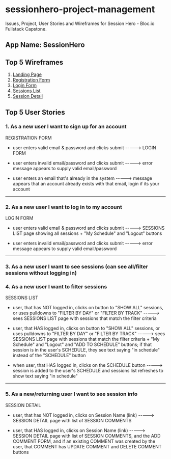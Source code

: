 # sessionhero-project-management

Issues, Project, User Stories and Wireframes for Session Hero - Bloc.io Fullstack Capstone.

## App Name: SessionHero

## Top 5 Wireframes
  1. [Landing Page](https://asktami.github.io/sessionhero-project-management/index.html)
  2. [Registration Form](https://asktami.github.io/sessionhero-project-management/registration-form.html)
  3. [Login Form](https://asktami.github.io/sessionhero-project-management/login-form.html)
  4. [Sessions List](https://asktami.github.io/sessionhero-project-management/session-list.html)
  5. [Session Detail](https://asktami.github.io/sessionhero-project-management/session-detail.html)

## Top 5 User Stories
### 1. As a new user I want to sign up for an account

REGISTRATION FORM
- user enters valid email & password and clicks submit -----> LOGIN FORM

- user enters invalid email/password and clicks submit -----> error message appears to supply valid email/password

- user enters an email that's already in the system -----> message appears that an account already exists with that email, login if its your account

-----
### 2. As a new user I want to log in to my account

LOGIN FORM
- user enters valid email & password and clicks submit -----> SESSIONS LIST page showing all sessions +  "My Schedule" and "Logout" buttons

- user enters invalid email/password and clicks submit -----> error message appears to supply valid email/password

-----
### 3. As a new user I want to see sessions (can see all/filter sessions without logging in)
### 4. As a new user I want to filter sessions

SESSIONS LIST
- user, that has NOT logged in, clicks on button to "SHOW ALL" sessions, or uses pulldowns to "FILTER BY DAY" or "FILTER BY TRACK" -----> sees SESSIONS LIST page with sessions that match the filter criteria

- user, that HAS logged in, clicks on button to "SHOW ALL" sessions, or uses pulldowns to "FILTER BY DAY" or "FILTER BY TRACK" -----> sees SESSIONS LIST page with sessions that match the filter criteria +  "My Schedule" and "Logout" and "ADD TO SCHEDULE" buttons; if that session is in the user's SCHEDULE, they see text saying "in schedule" instead of the "SCHEDULE" button

- when user, that HAS logged in, clicks on the SCHEDULE button -----> session is added to the user's SCHEDULE and sessions list refreshes to show text saying "in schedule"

-----
### 5. As a new/returning user I want to see session info

SESSION DETAIL
- user, that has NOT logged in, clicks on Session Name (link) -----> SESSION DETAIL page with list of SESSION COMMENTS

- user, that HAS logged in, clicks on Session Name (link) -----> SESSION DETAIL page with list of SESSION COMMENTS, and the ADD COMMENT FORM,  and if an existing COMMENT was created by the user, that COMMENT has UPDATE COMMENT and DELETE COMMENT buttons
